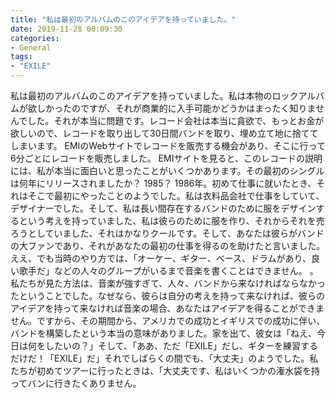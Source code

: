 ```yaml
---
title: "私は最初のアルバムのこのアイデアを持っていました。"
date: 2019-11-28 00:09:30
categories:
- General
tags:
- "EXILE"
---
```


私は最初のアルバムのこのアイデアを持っていました。私は本物のロックアルバムが欲しかったのですが、それが商業的に入手可能かどうかはまったく知りませんでした。それが本当に問題です。レコード会社は本当に貪欲で、もっとお金が欲しいので、レコードを取り出して30日間バンドを取り、埋め立て地に捨ててしまいます。 EMIのWebサイトでレコードを販売する機会があり、そこに行って6分ごとにレコードを販売しました。 EMIサイトを見ると、このレコードの説明には、私が本当に面白いと思ったことがいくつかあります。その最初のシングルは何年にリリースされましたか？ 1985？ 1986年。初めて仕事に就いたとき、それはそこで最初にやったことのようでした。私は衣料品会社で仕事をしていて、デザイナーでした。そして、私は長い間存在するバンドのために服をデザインするという考えを持っていました、私は彼らのために服を作り、それからそれを売ろうとしていました、それはかなりクールです。そして、あなたは彼らがバンドの大ファンであり、それがあなたの最初の仕事を得るのを助けたと言いました。ええ、でも当時のやり方では、「オーケー、ギター、ベース、ドラムがあり、良い歌手だ」などの人々のグループがいるまで音楽を書くことはできません。 。私たちが見た方法は、音楽が強すぎて、人々、バンドから来なければならなかったということでした。なぜなら、彼らは自分の考えを持って来なければ、彼らのアイデアを持って来なければ音楽の場合、あなたはアイデアを得ることができません。ですから、その期間から、アメリカでの成功とイギリスでの成功に伴い、バンドを構築したという本当の意味がありました。家を出て、彼女は「ねえ、今日は何をしたいの？」そして、「ああ、ただ「EXILE」だし、ギターを練習するだけだ！「EXILE」だ」それでしばらくの間でも、「大丈夫」のようでした。私たちが初めてツアーに行ったときは、「大丈夫です、私はいくつかの潅水袋を持ってバンに行きたくありません。
